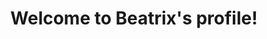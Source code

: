 ---
title: 
full_name: 
title: Welcome to Beatrix's profile!
full_name: Beatrix Intan Cendana
layout: fellow
img: https://drive.google.com/file/d/1hWbsVzi0GtaAH9Ad7JuxwraPI0KhNFFx/view?usp=sharing 
location: Vancouver BC, Canada
email: beatrix.intan@gmail.com
linkedin: https://www.linkedin.com/in/beatrixcendana/
twitter: https://twitter.com/Beatrixcdn
github: https://github.com/beatrixcendana
description: Indonesian | MLH Prep Fellowship '23 | UX/Tech Writer | Content Creator | Part-Time Baker
university: Currently working
interests: Cooking, Knitting, Reading books, Dancing, Vlogging, Blogging
favorite_programming_language: JavaScript, CSS
---